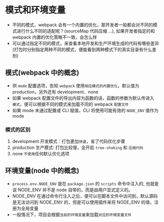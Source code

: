 # 模式和环境变量

- 不同的模式，webpack 会有一个内置的优化，那开发者一般都会对不同的模式进行什么不同的适配呢？(sourceMap 代码压缩 ...), 如果开发者指定的和 webpack 内置的优化策略不一致，会怎么样
- 可以通过指定不同的模式，来查看本地开发和生产环境生成的代码有哪些差异(打包时分别指定两种不同的模式，便能看到两种模式下的真实目录有什么差别)

## 模式(webpack 中的概念)

- 供 `mode` 配置选项，告知 `webpack` 使用`相应模式的内置优化`，默认值为 production，另外还有 development、none
- 如果 webpack 配置文件的导出内容为函数的话，函数的参数为默认传进入　`模式`，便可以根据不同的模式来加载不同的 webpack `配置文件`
- 如果 mode 未通过配置或 CLI 赋值，CLI 将使用可能有效的 `NODE_ENV` 值作为 mode

### 模式的区别

1. development 开发模式：打包更加`快速`，省了代码优化步骤
2. production 生产模式: 打包比较慢，会开启 `tree-shaking` 和 `压缩代码`
3. none `不使用`任何默认优化选项

## 环境变量(node 中的概念)

- `process.env.NODE_ENV` 是在 `package.json` 的 `scripts` 命令中注入的, 也就是说 NODE_ENV 并不是 node 自带的，而是由用户显式定义的。
- NODE_ENV 在通过命令行注入之后，便可以在脚本文件中访问到，默认源码是无法访问到 NODE_ENV 的，但是可以使用插件来将 NODE_ENV 的值，注册为全局变量
- 一般情况下，项目会根据`当前的环境变量`来加载`对应的环境变量文件`
